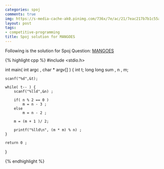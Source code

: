 ```yaml
---
categories: spoj
comments: true
img: https://s-media-cache-ak0.pinimg.com/736x/7e/ac/21/7eac217b7b1c55ab7fd56758e4e181be.jpg
layout: post
tags:
- competitive-programming
title: Spoj solution for MANGOES
---
```


Following is the solution for Spoj Question: [MANGOES](http://www.spoj.com/problems/MANGOES/)

{% highlight cpp %}
#include <stdio.h>

int main( int argc , char * argv[] ) {
	int t;
	long long sum , n , m;
 
	scanf("%d",&t);
    
	while( t-- ) {
		scanf("%lld",&n) ;
        
		if( n % 2 == 0 )
			m = n - 3 ;
		else
			m = n - 2 ;
       
		m = (m + 1 )/ 2;
        
		printf("%lld\n", (m * m) % n) ;
	}
    
	return 0 ;
}

{% endhighlight %}